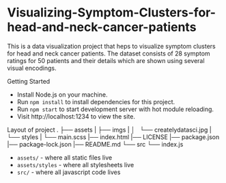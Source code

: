 # Visualizing-Symptom-Clusters-for-head-and-neck-cancer-patients

This is a data visualization project that heps to visualize symptom clusters for head and neck cancer patients.
The dataset consists of 28 symptom ratings for 50 patients  and their details which are shown using several visual encodings.

Getting Started
- Install Node.js on your machine.
- Run `npm install` to install dependencies for this project.
- Run `npm start` to start development server with hot module reloading.
- Visit http://localhost:1234 to view the site.

Layout of project
.
├── assets
|   ├── imgs
|   │   └── createlydatasci.jpg
|   └── styles
|       └── main.scss
|── index.html
|── LICENSE
|── package.json
|── package-lock.json
|── README.md
└── src
    └── index.js
- `assets/` - where all static files live
- `assets/styles` - where all stylesheets live
- `src/` - where all javascript code lives
